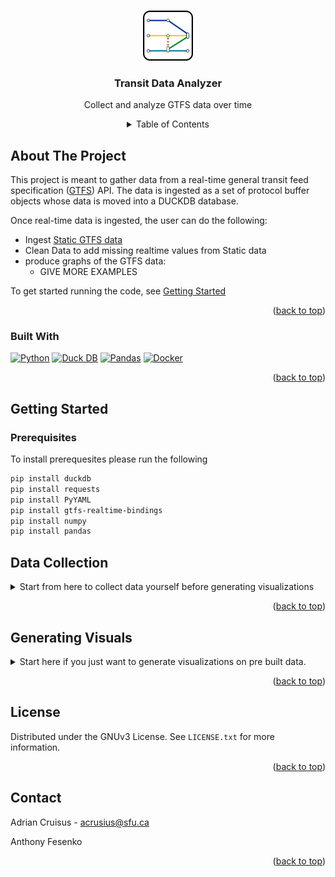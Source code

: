 <!--
*** This readme is based on the 'BLANK_README template 
*** from https://github.com/othneildrew/Best-README-Template
-->
<a id="readme-top"></a>



<!-- PROJECT SHIELDS -->
<!--
*** I'm using markdown "reference style" links for readability.
*** Reference links are enclosed in brackets [ ] instead of parentheses ( ).
*** See the bottom of this document for the declaration of the reference variables
*** for contributors-url, forks-url, etc. This is an optional, concise syntax you may use.
*** https://www.markdownguide.org/basic-syntax/#reference-style-links
-->
<!-- PROJECT LOGO -->
<br />
<div align="center">
  <a href="https://github.com/awcrusius/CMPT353-Translink-data-analysis">
    <img src="images/logo.svg" alt="Logo" width="80" height="80">
  </a>

<h3 align="center">Transit Data Analyzer</h3>

  <p align="center">
    Collect and analyze GTFS data over time

<!-- TABLE OF CONTENTS -->
<details>
  <summary>Table of Contents</summary>
  <ol>
    <li>
      <a href="#about-the-project">About The Project</a>
      <ul>
        <li><a href="#built-with">Built With</a></li>
      </ul>
    </li>
    <li>
      <a href="#getting-started">Getting Started</a>
      <ul>
        <li><a href="#prerequisites">Prerequisites</a></li>
        <li><a href="#installation">Installation</a></li>
      </ul>
    </li>
    <li><a href="#usage">Usage</a></li>
    <li><a href="#roadmap">Roadmap</a></li>
    <li><a href="#contributing">Contributing</a></li>
    <li><a href="#license">License</a></li>
    <li><a href="#contact">Contact</a></li>
    <li><a href="#acknowledgments">Acknowledgments</a></li>
  </ol>
</details>

  </p>
</div>

<!-- ABOUT THE PROJECT -->
## About The Project

This project is meant to gather data from a real-time general transit feed specification (<a href="https://gtfs.org/">GTFS</a>) API. The data is ingested as a set of protocol buffer objects whose data is moved into a DUCKDB database. 

Once real-time data is ingested, the user can do the following:
* Ingest <a href="https://gtfs.org/documentation/schedule/reference/">Static GTFS data</a>
* Clean Data to add missing realtime values from Static data
* produce graphs of the GTFS data:
  * GIVE MORE EXAMPLES

To get started running the code, see  <a href="#getting-started">Getting Started</a>


<p align="right">(<a href="#readme-top">back to top</a>)</p>



### Built With

[![Python][Python.org]][Python-url]
[![Duck DB][Duck.db]][Duckdb-url]
[![Pandas][Pandas.org]][Pandas-url]
[![Docker][Docker.com]][Docker-url]


<p align="right">(<a href="#readme-top">back to top</a>)</p>



<!-- GETTING STARTED -->
## Getting Started

### Prerequisites

To install prerequesites please run the following
  ```sh
  pip install duckdb 
  pip install requests
  pip install PyYAML
  pip install gtfs-realtime-bindings
  pip install numpy
  pip install pandas
  ```

## Data Collection



<details >
  <summary >Start from here to collect data yourself before generating visualizations</summary>

1. Download your relevant docker installation from [Docker](https://www.docker.com/get-started/)
2. Run the downloaded docker installation file and install docker fully
3. Download the dockerfile from releases:dockerfile 
4. Load the dockerfile into docker
    ```sh
    docker load < translink_ingest.tar.gz
    ```
5. Run the container the repo, where <destination_dir> is the desired destination for your data
   ```sh
   docker run \
    --restart on-failure \
    -v <destination_dir>:/app/output_database \
    cmpt353translinkdataanalysis

   ```
6. Confirm the docker container is running by checking the logs with
   ```sh
   docker logs -f cmpt353translinkdataanalysis
   ```
7. If you see the logs similar to below, the collector is running as expected and realtime data will be collected until the program is stopped.  If the colletor is not running as expected, please skip to <a href="#generating-visuals">Generating Visuals</a> 
   ```
   rt_position inserted, total length is ###
   rt_trip inserted, total length is ###
   rt_position inserted, total length is ###
   rt_trip inserted, total length is ###
   rt_position inserted, total length is ###
   ```

8. When you have successfully collected enough data using translink_ingest, Download [gtfs_static_add.py](gtfs_static_add.py)
9. Download the most recent translink static data from [Translink](https://www.translink.ca/about-us/doing-business-with-translink/app-developer-resources/gtfs/gtfs-data)
10. To run gtfs_static_add.py, run the following exchanging `google_transit.zip` and  `transit.db` for your respective dowloaded gtfs static and database files.
   ```sh
   python3 gtfs_static_add.py google_transit.zip transit.db
   ```
11. If any of the following steps do not work locally, skip to Generating Visuals to download a pre built dataset.
</details>

<p align="right">(<a href="#readme-top">back to top</a>)</p>



<!-- USAGE EXAMPLES -->
## Generating Visuals
<details>
<summary >Start here if you just want to generate visualizations on pre built data.</summary>

1. If you could not generate your own database, please download the pre built database from [releases:Transit_Data](https://github.com/awcrusius/CMPT353-Translink-data-analysis/releases/tag/Transit_Data)
2. 

</details>


<p align="right">(<a href="#readme-top">back to top</a>)</p>











<!-- LICENSE -->
## License

Distributed under the GNUv3 License. See `LICENSE.txt` for more information.

<p align="right">(<a href="#readme-top">back to top</a>)</p>



<!-- CONTACT -->
## Contact

Adrian Cruisus -  acrusius@sfu.ca

Anthony Fesenko

<p align="right">(<a href="#readme-top">back to top</a>)</p>




<!-- MARKDOWN LINKS & IMAGES -->
<!-- https://www.markdownguide.org/basic-syntax/#reference-style-links -->
[contributors-shield]: https://img.shields.io/github/contributors/awcrusius/CMPT353-Translink-data-analysis.svg?style=for-the-badge
[contributors-url]: https://github.com/othneildrew/Best-README-Template/graphs/contributors
[forks-shield]: https://img.shields.io/github/forks/othneildrew/Best-README-Template.svg?style=for-the-badge
[forks-url]: https://github.com/othneildrew/Best-README-Template/network/members
[stars-shield]: https://img.shields.io/github/stars/othneildrew/Best-README-Template.svg?style=for-the-badge
[stars-url]: https://github.com/othneildrew/Best-README-Template/stargazers
[issues-shield]: https://img.shields.io/github/issues/othneildrew/Best-README-Template.svg?style=for-the-badge
[issues-url]: https://github.com/othneildrew/Best-README-Template/issues
[license-shield]: https://img.shields.io/github/license/othneildrew/Best-README-Template.svg?style=for-the-badge
[license-url]: https://github.com/othneildrew/Best-README-Template/blob/master/LICENSE.txt
[linkedin-shield]: https://img.shields.io/badge/-LinkedIn-black.svg?style=for-the-badge&logo=linkedin&colorB=555
[linkedin-url]: https://linkedin.com/in/othneildrew
[product-screenshot]: images/screenshot.png
[Python.org]: https://img.shields.io/badge/python-3670A0?style=for-the-badge&logo=python&logoColor=ffdd54
[Python-url]: https://www.python.org/
[duck.db]: https://img.shields.io/badge/-DuckDB-FFF000?style=for-the-badge&logo=duckdb&logoColor=white
[duckdb-url]: https://duckdb.org/
[Docker.com]: https://img.shields.io/badge/-Docker-2496ED?style=for-the-badge&logo=docker&logoColor=white
[Docker-url]: https://www.docker.com/
[Pandas.org]: https://img.shields.io/badge/-pandas-150458?style=for-the-badge&logo=pandas&logoColor=white
[Pandas-url]: https://pandas.pydata.org/